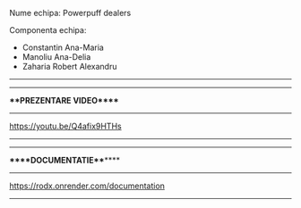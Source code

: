 Nume echipa: Powerpuff dealers

Componenta echipa:

- Constantin Ana-Maria
- Manoliu Ana-Delia
- Zaharia Robert Alexandru

---

---

******\*\*******PREZENTARE VIDEO******\*\*\*\*******

---

https://youtu.be/Q4afix9HTHs

---

---

******\*\*\*\*******DOCUMENTATIE********\*\*********

---

https://rodx.onrender.com/documentation

---

